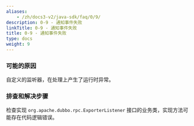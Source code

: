```yaml
---
aliases:
    - /zh/docs3-v2/java-sdk/faq/0/9/
description: 0-9 - 通知事件失败
linkTitle: 0-9 - 通知事件失败
title: 0-9 - 通知事件失败
type: docs
weight: 9
---
```




### 可能的原因

自定义的监听器，在处理上产生了运行时异常。 

### 排查和解决步骤

检查实现 `org.apache.dubbo.rpc.ExporterListener` 接口的业务类，实现方法可能存在代码逻辑错误。